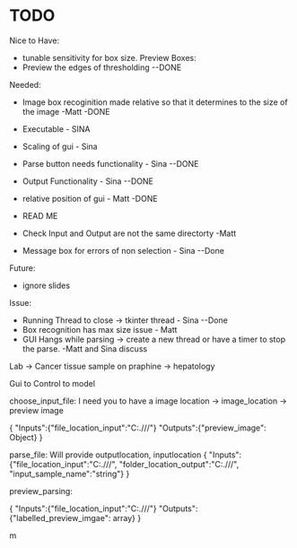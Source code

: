 # TODO

Nice to Have: 

- tunable sensitivity for box size.
Preview Boxes: 
- Preview the edges of thresholding --DONE


Needed:

- Image box recoginition made relative so that it determines to the size of the image -Matt -DONE

- Executable - SINA

- Scaling of gui -  Sina
- Parse button needs functionality - Sina --DONE
- Output Functionality - Sina --DONE
- relative position of gui - Matt -DONE
- READ ME
- Check Input and Output are not the same directorty -Matt
- Message box for errors of non selection - Sina --Done


Future:
- ignore slides


Issue:
- Running Thread to close -> tkinter thread - Sina --Done
- Box recognition has max size issue - Matt
- GUI Hangs while parsing -> create a new thread or have a timer to stop the parse. -Matt and Sina discuss 


Lab -> Cancer 
tissue sample on praphine -> hepatology


Gui to Control to model

choose_input_file:
I need you to have a image location -> image_location -> preview image

{
    "Inputs":{"file_location_input":"C:.///"}
    "Outputs":{"preview_image": Object}
}

parse_file:
Will provide outputlocation, inputlocation
{
    "Inputs":{"file_location_input":"C:.///",
                "folder_location_output":"C:.///",
                "input_sample_name":"string"}
}

preview_parsing:

{
    "Inputs":{"file_location_input":"C:.///"}
    "Outputs":{"labelled_preview_imgae": array}
}






m